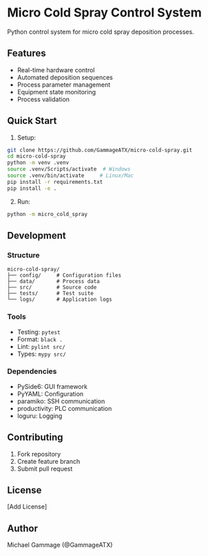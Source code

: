 # Micro Cold Spray Control System

Python control system for micro cold spray deposition processes.

## Features
- Real-time hardware control
- Automated deposition sequences
- Process parameter management
- Equipment state monitoring
- Process validation

## Quick Start

1. Setup:

```bash
git clone https://github.com/GammageATX/micro-cold-spray.git
cd micro-cold-spray
python -m venv .venv
source .venv/Scripts/activate  # Windows
source .venv/bin/activate     # Linux/Mac
pip install -r requirements.txt
pip install -e .
```

2. Run:

```bash
python -m micro_cold_spray
```

## Development

### Structure
```
micro-cold-spray/
├── config/     # Configuration files
├── data/       # Process data
├── src/        # Source code
├── tests/      # Test suite
└── logs/       # Application logs
```

### Tools
- Testing: `pytest`
- Format: `black .`
- Lint: `pylint src/`
- Types: `mypy src/`

### Dependencies
- PySide6: GUI framework
- PyYAML: Configuration
- paramiko: SSH communication
- productivity: PLC communication
- loguru: Logging

## Contributing
1. Fork repository
2. Create feature branch
3. Submit pull request

## License
[Add License]

## Author
Michael Gammage (@GammageATX)